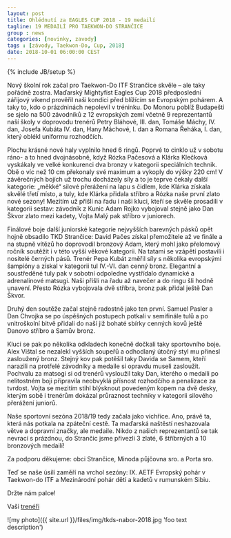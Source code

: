 ```yaml
---
layout: post
title: Ohlédnutí za EAGLES CUP 2018 - 19 medailí
tagline: 19 MEDAILÍ PRO TAEKWON-DO STRANČICE
group : news
categories: [novinky, zavody]
tags : [závody, Taekwon-Do, Cup, 2018]
date: 2018-10-01 06:00:00 CEST
---
```

{% include JB/setup %}

Nový školní rok začal pro Taekwon-Do ITF Strančice skvěle – ale taky pořádně zostra.
Maďarský Mightyfist Eagles Cup 2018 předposlední zářijový víkend prověřil naši kondici
před blížícím se Evropským pohárem. A taky to, kdo o prázdninách nepolevil v tréninku. Do
Monoru poblíž Budapešti se sjelo na 500 závodníků z 12 evropských zemí včetně 9
reprezentantů naší školy v doprovodu trenérů Petry Bláhové, III. dan, Tomáše Máchy, IV. dan,
Josefa Kubáta IV. dan, Hany Máchové, I. dan a Romana Řeháka, I. dan, který oblékl uniformu
rozhodčích.

Plochu krásné nové haly vyplnilo hned 6 ringů. Poprvé to cinklo už v sobotu ráno- a to hned
dvojnásobně, když Rózka Pačesová a Klárka Klečková vyskákaly ve velké konkurenci dva
bronzy v kategorii speciálních technik. Obě o víc než 10 cm překonaly své maximum a
vykoply do výšky 220 cm! V závěrečných bojích už trochu docházely síly a to je teprve
čekaly další kategorie: „měkké“ silové přerážení na lapu s čidlem, kde Klárka získala skvělé
třetí místo, a tuly, kde Klárka přidala stříbro a Rózka naše první zlato nové sezony!
Mezitím už přišli na řadu i naši kluci, kteří se skvěle prosadili v kategorii sestav: závodník z
Kunic Adam Rojko vybojoval stejně jako Dan Škvor zlato mezi kadety, Vojta Malý pak
stříbro v juniorech.

Finálové boje další juniorské kategorie nejvyšších barevných pásků opět hojně obsadilo TKD
Strančice: David Pačes získal přemožitele až ve finále a na stupně vítězů ho doprovodil
bronzový Adam, který mohl jako přelomový ročník soutěžit i v této vyšší věkové kategorii.
Na tatami se vzápětí postavili i nositelé černých pásů. Trenér Pepa Kubát změřil síly
s několika evropskými šampióny a získal v kategorii tul IV.-VI. dan cenný bronz.
Elegantní a soustředěné tuly pak v sobotní odpoledne vystřídalo dynamické a adrenalinové
matsugi. Naši přišli na řadu až navečer a do ringu šli hodně unavení. Přesto Rózka vybojovala
dvě stříbra, bronz pak přidal ještě Dan Škvor.

Druhý den soutěže začal stejně radostně jako ten první. Samuel Pasler a Dan Chvojka se po
úspěšných postupech potkali v semifinále tulů a po vnitroškolní bitvě přidali do naší již
bohaté sbírky cenných kovů ještě Danovo stříbro a Samův bronz.

Kluci se pak po několika odkladech konečně dočkali taky sportovního boje. Alex Vištal se
nezalekl vyšších soupeřů a odhodlaný útočný styl mu přinesl zasloužený bronz. Stejný kov
pak potěšil taky Davida se Samem, kteří narazili na protřelé závodníky a medaile si opravdu
museli zasloužit. Pochvalu za matsogi si od trenérů vysloužil taky Dan, kterého o medaili po
nelítostném boji připravila neobvyklá přísnost rozhodčího a penalizace za tvrdost.
Vojta se mezitím stihl blýsknout povedeným kopem na dvě desky, kterým sobě i trenérům
dokázal průraznost techniky v kategorii silového přerážení juniorů.

Naše sportovní sezóna 2018/19 tedy začala jako vichřice. Ano, právě ta, která nás potkala na
zpáteční cestě. Ta maďarská naštěstí neshazovala větve a dopravní značky, ale medaile. Nikdo
z našich reprezentantů se tak nevrací s prázdnou, do Strančic jsme přivezli 3 zlaté, 6
štříbrných a 10 bronzových medailí!

Za podporu děkujeme: obci Strančice, Minoda půjčovna sro. a Porta sro.

Teď se naše úsilí zaměří na vrchol sezóny: IX. AETF Evropský pohár v Taekwon-do ITF a
Mezinárodní pohár dětí a kadetů v rumunském Sibiu.

Držte nám palce!

Vaši [trenéři](/treneri)

![my photo]({{ site.url }}/files/img/tkds-nabor-2018.jpg 'foo text description')

[1]: http://taekwondo-strancice.cz/treneri/
